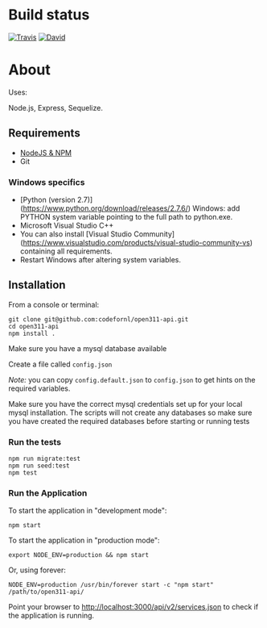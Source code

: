 # Build status

[![Travis](https://travis-ci.org/codefornl/open311-api.svg?branch=master)](https://travis-ci.org/codefornl/open311-api)
[![David](https://david-dm.org/codefornl/open311-api.svg)](https://david-dm.org/codefornl/open311-api)

# About

Uses:

Node.js, Express, Sequelize.

## Requirements

* [NodeJS & NPM](http://nodejs.org/download)
* Git

### Windows specifics
* [Python (version 2.7)] (https://www.python.org/download/releases/2.7.6/) Windows: add PYTHON system variable pointing to the full path to python.exe.
* Microsoft Visual Studio C++
* You can also install [Visual Studio Community] (https://www.visualstudio.com/products/visual-studio-community-vs) containing all requirements.
* Restart Windows after altering system variables.

## Installation

From a console or terminal:

    git clone git@github.com:codefornl/open311-api.git
    cd open311-api
    npm install .

Make sure you have a mysql database available

Create a file called `config.json`

*Note:* you can copy `config.default.json` to `config.json` to get hints on the required variables.

Make sure you have the correct mysql credentials set up for your local mysql installation. The scripts will not
create any databases so make sure you have created the required databases before starting or running tests

### Run the tests

    npm run migrate:test
    npm run seed:test
    npm test

### Run the Application

To start the application in "development mode":

    npm start

To start the application in "production mode":

    export NODE_ENV=production && npm start

Or, using forever:

    NODE_ENV=production /usr/bin/forever start -c "npm start" /path/to/open311-api/

Point your browser to [http://localhost:3000/api/v2/services.json](http://localhost:3000/api/v2/services.json) to check if the application is running.

